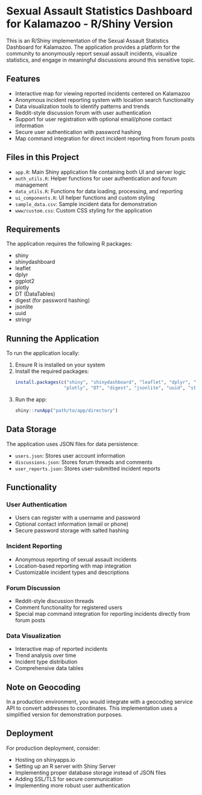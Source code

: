 # Sexual Assault Statistics Dashboard for Kalamazoo - R/Shiny Version

This is an R/Shiny implementation of the Sexual Assault Statistics Dashboard for Kalamazoo. The application provides a platform for the community to anonymously report sexual assault incidents, visualize statistics, and engage in meaningful discussions around this sensitive topic.

## Features

- Interactive map for viewing reported incidents centered on Kalamazoo
- Anonymous incident reporting system with location search functionality
- Data visualization tools to identify patterns and trends
- Reddit-style discussion forum with user authentication
- Support for user registration with optional email/phone contact information
- Secure user authentication with password hashing
- Map command integration for direct incident reporting from forum posts

## Files in this Project

- `app.R`: Main Shiny application file containing both UI and server logic
- `auth_utils.R`: Helper functions for user authentication and forum management
- `data_utils.R`: Functions for data loading, processing, and reporting
- `ui_components.R`: UI helper functions and custom styling
- `sample_data.csv`: Sample incident data for demonstration
- `www/custom.css`: Custom CSS styling for the application

## Requirements

The application requires the following R packages:
- shiny
- shinydashboard
- leaflet
- dplyr
- ggplot2
- plotly
- DT (DataTables)
- digest (for password hashing)
- jsonlite
- uuid
- stringr

## Running the Application

To run the application locally:

1. Ensure R is installed on your system
2. Install the required packages:
   ```R
   install.packages(c("shiny", "shinydashboard", "leaflet", "dplyr", "ggplot2", 
                     "plotly", "DT", "digest", "jsonlite", "uuid", "stringr"))
   ```
3. Run the app:
   ```R
   shiny::runApp("path/to/app/directory")
   ```

## Data Storage

The application uses JSON files for data persistence:
- `users.json`: Stores user account information
- `discussions.json`: Stores forum threads and comments
- `user_reports.json`: Stores user-submitted incident reports

## Functionality

### User Authentication
- Users can register with a username and password
- Optional contact information (email or phone)
- Secure password storage with salted hashing

### Incident Reporting
- Anonymous reporting of sexual assault incidents
- Location-based reporting with map integration
- Customizable incident types and descriptions

### Forum Discussion
- Reddit-style discussion threads
- Comment functionality for registered users
- Special map command integration for reporting incidents directly from forum posts

### Data Visualization
- Interactive map of reported incidents
- Trend analysis over time
- Incident type distribution
- Comprehensive data tables

## Note on Geocoding

In a production environment, you would integrate with a geocoding service API to convert addresses to coordinates. This implementation uses a simplified version for demonstration purposes.

## Deployment

For production deployment, consider:
- Hosting on shinyapps.io
- Setting up an R server with Shiny Server
- Implementing proper database storage instead of JSON files
- Adding SSL/TLS for secure communication
- Implementing more robust user authentication